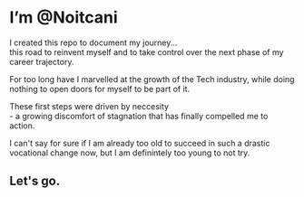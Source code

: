 # I’m @Noitcani


I created this repo to document my journey...   
this road to reinvent myself 
and to take control over the next phase of my career trajectory. 
  
  
For too long have I marvelled at the growth of the Tech industry, 
while doing nothing to open doors for myself to be part of it.
  
  
These first steps were driven by neccesity <br> - a growing discomfort of stagnation that has finally compelled me to action.
  
  
I can't say for sure if I am already too old to succeed in such a drastic vocational change now, 
but I am definintely too young to not try.

## **Let's go.**
